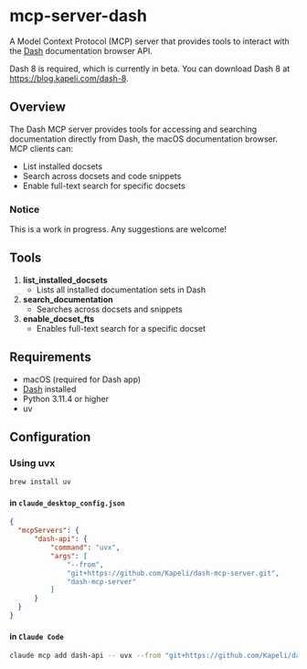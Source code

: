 # mcp-server-dash

A Model Context Protocol (MCP) server that provides tools to interact with the [Dash](https://kapeli.com/dash) documentation browser API.

Dash 8 is required, which is currently in beta. You can download Dash 8 at https://blog.kapeli.com/dash-8.

## Overview

The Dash MCP server provides tools for accessing and searching documentation directly from Dash, the macOS documentation browser. MCP clients can:

- List installed docsets
- Search across docsets and code snippets
- Enable full-text search for specific docsets

### Notice

This is a work in progress. Any suggestions are welcome!

## Tools

1. **list_installed_docsets**
   - Lists all installed documentation sets in Dash
2. **search_documentation**
   - Searches across docsets and snippets
3. **enable_docset_fts**
   - Enables full-text search for a specific docset

## Requirements

- macOS (required for Dash app)
- [Dash](https://kapeli.com/dash) installed
- Python 3.11.4 or higher
- uv

## Configuration

### Using uvx

```bash
brew install uv
```

#### in `claude_desktop_config.json`

```json
{
  "mcpServers": {
      "dash-api": {
          "command": "uvx",
          "args": [
              "--from",
              "git+https://github.com/Kapeli/dash-mcp-server.git",
              "dash-mcp-server"
          ]
      }
  }
}
```

#### in `Claude Code`

```bash
claude mcp add dash-api -- uvx --from "git+https://github.com/Kapeli/dash-mcp-server.git" "dash-mcp-server"
```
